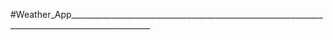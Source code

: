 #Weather_App__________________________________________________________________________________________________
